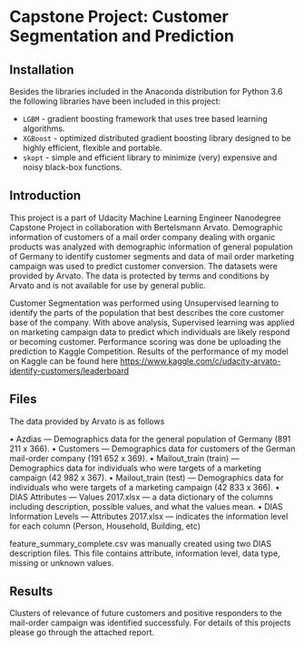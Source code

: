 # Capstone Project: Customer Segmentation and Prediction


## Installation <a name="installation"></a>
Besides the libraries included in the Anaconda distribution for Python 3.6 the following libraries have been included in this project:
* `LGBM` -  gradient boosting framework that uses tree based learning algorithms.
* `XGBoost` - optimized distributed gradient boosting library designed to be highly efficient, flexible and portable.
* `skopt` - simple and efficient library to minimize (very) expensive and noisy black-box functions.

## Introduction <a name="introduction"></a>
This project is a part of Udacity Machine Learning Engineer Nanodegree Capstone Project in collaboration with Bertelsmann Arvato. Demographic information of customers of a mail order company dealing with organic products was analyzed with demographic information of general population of Germany to identify customer segments and data of mail order marketing campaign was used to predict customer conversion. The datasets were provided by Arvato. The data is protected by terms and conditions by Arvato and is not available for use by general public.

Customer Segmentation was performed using Unsupervised learning to identify the parts of the population that best describes the core customer base of the company.
With above analysis, Supervised learning was applied on marketing campaign data to predict which individuals are likely respond or becoming customer. Performance scoring was done be uploading the prediction to Kaggle Competition.
Results of the performance of my model on Kaggle can be found here
https://www.kaggle.com/c/udacity-arvato-identify-customers/leaderboard


## Files <a name="files"></a>
The data provided by Arvato is as follows

• Azdias — Demographics data for the general population of Germany (891 211 x 366).
• Customers — Demographics data for customers of the German mail-order company (191 652 x 369).
• Mailout_train (train) — Demographics data for individuals who were targets of a marketing campaign (42 982 x 367).
• Mailout_train (test) — Demographics data for individuals who were targets of a marketing campaign (42 833 x 366).
• DIAS Attributes — Values 2017.xlsx — a data dictionary of the columns including description, possible values, and what the values mean.
• DIAS Information Levels — Attributes 2017.xlsx — indicates the information level for each column (Person, Household, Building, etc)

feature_summary_complete.csv was manually created using two DIAS description files. This file contains attribute, information level, data type, missing or unknown values.


## Results <a name="results"></a>
Clusters of relevance of future customers and positive responders to the mail-order campaign was identified successfuly.
For details of this projects please go through the attached report.

